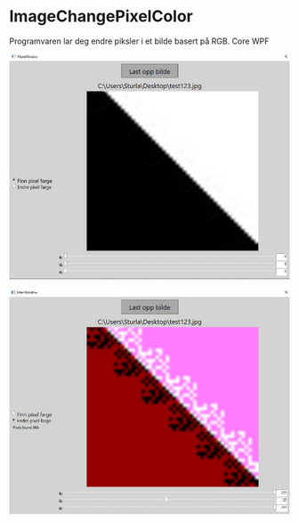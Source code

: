 # ImageChangePixelColor

Programvaren lar deg endre piksler i et bilde basert på RGB. Core WPF <br>

![Eksempelbilde før](eksempelBilder/orginalBilde.JPG?raw=true "Eksempelbilde før") <br>

![Eksempelbilde etter](eksempelBilder/endretBilde.JPG?raw=true "Eksempelbilde etter")

